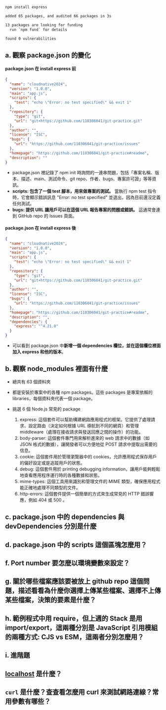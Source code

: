 ```bash
npm install express

added 65 packages, and audited 66 packages in 3s

13 packages are looking for funding
  run `npm fund` for details

found 0 vulnerabilities

```

## a. 觀察 package.json 的變化

#### package.json 在 install express 前

```json
{
  "name": "cloudnative2024",
  "version": "1.0.0",
  "main": "app.js",
  "scripts": {
    "test": "echo \"Error: no test specified\" && exit 1"
  },
  "repository": {
    "type": "git",
    "url": "git+https://github.com/110306041/git-practice.git"
  },
  "author": "",
  "license": "ISC",
  "bugs": {
    "url": "https://github.com/110306041/git-practice/issues"
  },
  "homepage": "https://github.com/110306041/git-practice#readme",
  "description": ""
}
```

- package.json 裡記錄了 npm init 時詢問的一連串問題，包括「專案名稱、版本、描述、main、測試命令、git repo、作者、bugs、專案許可證」等等資訊。
- **scripts: 包含了一個 test 腳本，用來做專案的測試。** 當執行 npm test 指令時，它會顯示錯誤訊息 "Error: no test specified" 並退出，因為目前還沒定義任何測試。
- **bugs: 提供 URL 讓用戶可以在這個 URL 報告專案的問題或錯誤。** 這通常會連到 GitHub repo 的 Issues 頁面。

#### package.json 在 install express 後

```json
{
  "name": "cloudnative2024",
  "version": "1.0.0",
  "main": "app.js",
  "scripts": {
    "test": "echo \"Error: no test specified\" && exit 1"
  },
  "repository": {
    "type": "git",
    "url": "git+https://github.com/110306041/git-practice.git"
  },
  "author": "",
  "license": "ISC",
  "bugs": {
    "url": "https://github.com/110306041/git-practice/issues"
  },
  "homepage": "https://github.com/110306041/git-practice#readme",
  "description": "",
  "dependencies": {
    "express": "^4.21.0"
  }
}
```

- 可以看到 package.json 中**新增一個 dependencies 欄位，並在這個欄位裡面加入 express 和他的版本**。

## b. 觀察 node_modules 裡面有什麼

- 總共有 63 個資料夾
- 都是安裝於專案中的各種 npm packages。這些 packages 是專案依賴的 libraries，每個資料夾代表一個 package。
- 挑選 6 個 Node.js 常見的 package

  1. express: 這個套件可以幫助構建網路應用程式的框架。它提供了處理請求、設定路由（決定如何根據 URL 導航到不同的網頁）和管理 middleware（處理在接收請求與發送回應之間的操作）的功能。
  2. body-parser: 這個套件專門用來解析進來的 web 請求中的數據（如 JSON 格式的數據），讓開發者可以方便地從 POST 請求中提取出需要的信息。
  3. cookie: 這個套件用於管理瀏覽器中的 cookies，允許應用程式保存用戶的偏好設定或是追蹤用戶的狀態。
  4. debug: 這個套件用於 printing debugging information，讓用戶能夠輕鬆地查看應用程序運行時的各種數據和狀態。
  5. mime-types: 這個工具用來識別和管理文件的 MIME 類型，確保應用程式能正確地處理不同類型的文件。
  6. http-errors: 這個套件提供一個簡單的方式來生成常見的 HTTP 錯誤響應，例如 404 或 500 。

## c. package.json 中的 dependencies 與 devDependencies 分別是什麼

## d. package.json 中的 scripts 這個區塊怎麼用？

## f. Port number 要怎麼以環境變數來設定？

## g. 關於哪些檔案應該要被放上 github repo 這個問題，描述看看為什麼你選擇上傳某些檔案、選擇不上傳某些檔案，決策的要素是什麼？

## h. 範例程式中用 require，但上週的 Stack 是用 import/export，這兩種分別是 JavaScript 引用模組的兩種方式: CJS vs ESM，這兩者分別怎麼用？

## i. 進階題

## [localhost](http://localhost) 是什麼？

## `curl` 是什麼？查查看怎麼用 curl 來測試網路連線？常用參數有哪些？
